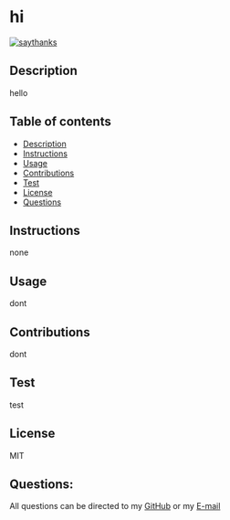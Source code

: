 # hi

[![saythanks](https://img.shields.io/badge/say-thanks-ff69b4.svg)](https://saythanks.io/to/kennethreitz)

## Description

hello

## Table of contents

- [Description](#Description)
- [Instructions](#Instructions)
- [Usage](#Usage)
- [Contributions](#Contributions)
- [Test](#Test)
- [License](#License)
- [Questions](#Questions)

## Instructions

none

## Usage

dont

## Contributions

dont

## Test

test

## License

MIT

## Questions:

All questions can be directed to my
[GitHub](https://github.com/maya) or my
[E-mail](maya)
